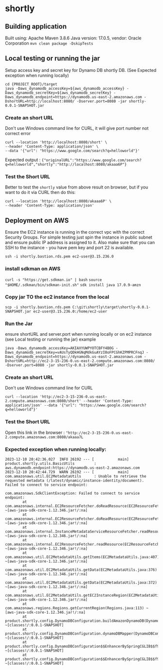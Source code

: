 # shortly

## Building application
Built using: 
Apache Maven 3.8.6
Java version: 17.0.5, vendor: Oracle Corporation
`mvn clean package -DskipTests`

## Local testing or running the jar
 Setup access key and secret key for Dynamo DB shortly DB. (See Expected exception when running locally)
 
```
cd {PROJECT_ROOT}/target
java -Daws_dynamodb_accessKey=${aws_dynamodb_accessKey} -Daws_dynamodb_secretKey=${aws_dynamodb_secretKey} -Daws_dynamodb_endpoint=https://dynamodb.us-east-2.amazonaws.com -DshortURL=http://localhost:8080/ -Dserver.port=8080 -jar shortly-0.0.1-SNAPSHOT.jar
```

### Create an short URL
Don't use Windows command line for CURL, it will give port number not correct error 

```
curl --location 'http://localhost:8080/short' \
--header 'Content-Type: application/json' \
--data '{"url": "https://www.google.com/search?q=helloworld"}'
```

Expected output : `{"originalURL":"https://www.google.com/search?q=helloworld","shortly":"http://localhost:8080/akaaa6P"}`

### Test the Short URL
Better to test the `shortly` value from above result on browser, but if you want to do it via CURL then do this:

```
curl --location 'http://localhost:8080/akaaa6P' \
--header 'Content-Type: application/json'
```

## Deployment on AWS

Ensure the EC2 instance is running in the correct vpc with the correct Security Groups.  For simple testing just spin the instance in public subnet and ensure public IP address  is assigned to it. Also make sure that you can SSH to the instance - you have pem key and port 22 is available. 

`ssh -i shortly.bastion.rds.pem ec2-user@3.15.236.0`

### install sdkman on AWS

`curl -s "https://get.sdkman.io" | bash`
`source "$HOME/.sdkman/bin/sdkman-init.sh"`
`sdk install java 17.0.9-amzn`

### Copy jar TO the ec2 instance from the local
`scp -i shortly.bastion.rds.pem C:\git\shortly\target\shortly-0.0.1-SNAPSHOT.jar ec2-user@3.15.236.0:/home/ec2-user`

### Run the Jar 
ensure shortURL and server.port when running locally or on ec2 instance
(see Local testing or running the jar)
example

```
java -Daws_dynamodb_accessKey=AKIAXYUWPYOTCBFY4BOG -Daws_dynamodb_secretKey=vAUsTyQDkHGNqMdkGuAYzI0oFPCGhKZPMPRCFnqJ -Daws_dynamodb_endpoint=https://dynamodb.us-east-2.amazonaws.com -DshortURL=http://ec2-3-15-236-0.us-east-2.compute.amazonaws.com:8080/ -Dserver.port=8080 -jar shortly-0.0.1-SNAPSHOT.jar
```



### Create an short URL
Don't use Windows command line for CURL

```
curl --location 'http://ec2-3-15-236-0.us-east-2.compute.amazonaws.com:8080/short' --header 'Content-Type: application/json' --data '{"url": "https://www.google.com/search?q=helloworld"}'

```


### Test the Short URL
Open this link in the browser : `"http://ec2-3-15-236-0.us-east-2.compute.amazonaws.com:8080/akaaa7L`


### Expected exception when running locally: 

```
2023-12-10 20:42:36.027  INFO 26192 --- [           main] product.shortly.utils.BasicUtils         : aws.dynamodb.endpoint:https://dynamodb.us-east-2.amazonaws.com
2023-12-10 20:42:44.729  WARN 26192 --- [           main] com.amazonaws.util.EC2MetadataUtils      : Unable to retrieve the requested metadata (/latest/dynamic/instance-identity/document). Failed to connect to service endpoint:

com.amazonaws.SdkClientException: Failed to connect to service endpoint:
        at com.amazonaws.internal.EC2ResourceFetcher.doReadResource(EC2ResourceFetcher.java:100) ~[aws-java-sdk-core-1.12.346.jar!/:na]
        at com.amazonaws.internal.EC2ResourceFetcher.doReadResource(EC2ResourceFetcher.java:70) ~[aws-java-sdk-core-1.12.346.jar!/:na]
        at com.amazonaws.internal.InstanceMetadataServiceResourceFetcher.readResource(InstanceMetadataServiceResourceFetcher.java:75) ~[aws-java-sdk-core-1.12.346.jar!/:na]
        at com.amazonaws.internal.EC2ResourceFetcher.readResource(EC2ResourceFetcher.java:66) ~[aws-java-sdk-core-1.12.346.jar!/:na]
        at com.amazonaws.util.EC2MetadataUtils.getItems(EC2MetadataUtils.java:407) ~[aws-java-sdk-core-1.12.346.jar!/:na]
        at com.amazonaws.util.EC2MetadataUtils.getData(EC2MetadataUtils.java:376) ~[aws-java-sdk-core-1.12.346.jar!/:na]
        at com.amazonaws.util.EC2MetadataUtils.getData(EC2MetadataUtils.java:372) ~[aws-java-sdk-core-1.12.346.jar!/:na]
        at com.amazonaws.util.EC2MetadataUtils.getEC2InstanceRegion(EC2MetadataUtils.java:287) ~[aws-java-sdk-core-1.12.346.jar!/:na]
        at com.amazonaws.regions.Regions.getCurrentRegion(Regions.java:113) ~[aws-java-sdk-core-1.12.346.jar!/:na]
        at product.shortly.config.DynamoDBConfiguration.buildAmazonDynamoDB(DynamoDBConfiguration.java:51) ~[classes!/:0.0.1-SNAPSHOT]
        at product.shortly.config.DynamoDBConfiguration.dynamoDBMapper(DynamoDBConfiguration.java:45) ~[classes!/:0.0.1-SNAPSHOT]
        at product.shortly.config.DynamoDBConfiguration$$EnhancerBySpringCGLIB$$f97f271a.CGLIB$dynamoDBMapper$0(<generated>) ~[classes!/:0.0.1-SNAPSHOT]
        at product.shortly.config.DynamoDBConfiguration$$EnhancerBySpringCGLIB$$f97f271a$$FastClassBySpringCGLIB$$150e8e6a.invoke(<generated>) ~[classes!/:0.0.1-SNAPSHOT]
 ```
 

